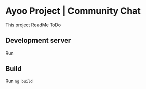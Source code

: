 # Ayoo Project | Community Chat

This project ReadMe ToDo

## Development server

Run

## Build

Run `ng build` 
